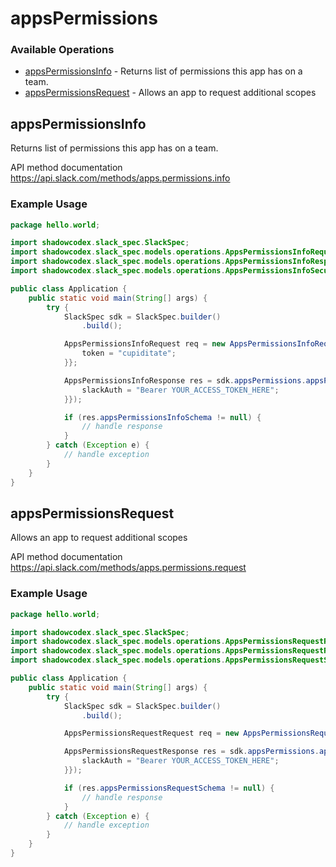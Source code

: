 # appsPermissions

### Available Operations

* [appsPermissionsInfo](#appspermissionsinfo) - Returns list of permissions this app has on a team.
* [appsPermissionsRequest](#appspermissionsrequest) - Allows an app to request additional scopes

## appsPermissionsInfo

Returns list of permissions this app has on a team.

API method documentation
<https://api.slack.com/methods/apps.permissions.info>

### Example Usage

```java
package hello.world;

import shadowcodex.slack_spec.SlackSpec;
import shadowcodex.slack_spec.models.operations.AppsPermissionsInfoRequest;
import shadowcodex.slack_spec.models.operations.AppsPermissionsInfoResponse;
import shadowcodex.slack_spec.models.operations.AppsPermissionsInfoSecurity;

public class Application {
    public static void main(String[] args) {
        try {
            SlackSpec sdk = SlackSpec.builder()
                .build();

            AppsPermissionsInfoRequest req = new AppsPermissionsInfoRequest() {{
                token = "cupiditate";
            }};            

            AppsPermissionsInfoResponse res = sdk.appsPermissions.appsPermissionsInfo(req, new AppsPermissionsInfoSecurity("qui") {{
                slackAuth = "Bearer YOUR_ACCESS_TOKEN_HERE";
            }});

            if (res.appsPermissionsInfoSchema != null) {
                // handle response
            }
        } catch (Exception e) {
            // handle exception
        }
    }
}
```

## appsPermissionsRequest

Allows an app to request additional scopes

API method documentation
<https://api.slack.com/methods/apps.permissions.request>

### Example Usage

```java
package hello.world;

import shadowcodex.slack_spec.SlackSpec;
import shadowcodex.slack_spec.models.operations.AppsPermissionsRequestRequest;
import shadowcodex.slack_spec.models.operations.AppsPermissionsRequestResponse;
import shadowcodex.slack_spec.models.operations.AppsPermissionsRequestSecurity;

public class Application {
    public static void main(String[] args) {
        try {
            SlackSpec sdk = SlackSpec.builder()
                .build();

            AppsPermissionsRequestRequest req = new AppsPermissionsRequestRequest("quae", "laudantium", "odio");            

            AppsPermissionsRequestResponse res = sdk.appsPermissions.appsPermissionsRequest(req, new AppsPermissionsRequestSecurity("occaecati") {{
                slackAuth = "Bearer YOUR_ACCESS_TOKEN_HERE";
            }});

            if (res.appsPermissionsRequestSchema != null) {
                // handle response
            }
        } catch (Exception e) {
            // handle exception
        }
    }
}
```
